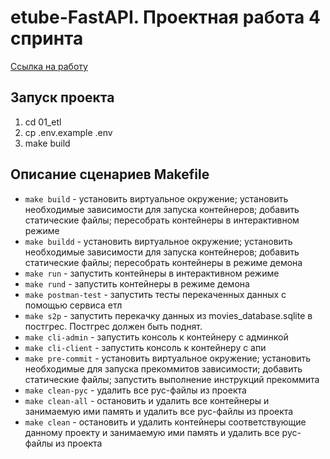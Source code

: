 # etube-FastAPI. Проектная работа 4 спринта

[Ссылка на работу](https://github.com/xh4vm/etube-FastAPI)

## Запуск проекта
1) cd 01_etl
2) cp .env.example .env
3) make build

## Описание сценариев Makefile
- `make build` - установить виртуальное окружение; установить необходимые зависимости для запуска контейнеров; добавить статические файлы; пересобрать контейнеры в интерактивном режиме
- `make buildd` -  установить виртуальное окружение; установить необходимые зависимости для запуска контейнеров; добавить статические файлы; пересобрать контейнеры в режиме демона
- `make run` - запустить контейнеры в интерактивном режиме
- `make rund` - запустить контейнеры в режиме демона 
- `make postman-test` - запустить тесты перекаченных данных с помощью сервиса етл
- `make s2p` - запустить перекачку данных из movies_database.sqlite в постгрес. Постгрес должен быть поднят.
- `make cli-admin` - запустить консоль к контейнеру с админкой
- `make cli-client` - запустить консоль к контейнеру с апи
- `make pre-commit` - установить виртуальное окружение; установить необходимые для запуска прекоммитов зависимости; добавить статические файлы; запустить выполнение инструкций прекоммита
- `make clean-pyc` - удалить все pyc-файлы из проекта
- `make clean-all` - остановить и удалить все контейнеры и занимаемую ими память и удалить все pyc-файлы из проекта
- `make clean` - остановить и удалить контейнеры соответствующие данному проекту и занимаемую ими память и удалить все pyc-файлы из проекта
